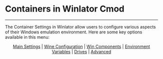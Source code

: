 # Containers in Winlator Cmod

---  

The Container Settings in Winlator allow users to configure various aspects of their Windows emulation environment. Here are some key options available in this menu:  


<p align="center">
  <a href="/docs/containers_official/main_settings.md">Main Settings</a> |  
  <a href="/docs/containers_official/wine_config.md">Wine Configuration</a> |  
  <a href="/docs/containers_official/win_comp.md">Win Components</a> |  
  <a href="/docs/containers_official/env_vars.md">Environment Variables</a> |  
  <a href="/docs/containers_official/drives.md">Drives</a> |  
  <a href="/docs/containers_official/advanced.md">Advanced</a>  
</p>


